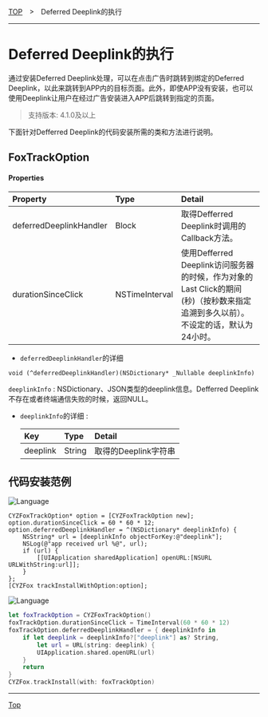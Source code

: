 [TOP](../../README.md)　>　Deferred Deeplink的执行

---

# Deferred Deeplink的执行

通过安装Deferred Deeplink处理，可以在点击广告时跳转到绑定的Deferred Deeplink，以此来跳转到APP内的目标页面。此外，即使APP没有安装，也可以使用Deeplink让用户在经过广告安装进入APP后跳转到指定的页面。

> 支持版本: 4.1.0及以上

下面针对Defferred Deeplink的代码安装所需的类和方法进行说明。

## FoxTrackOption

#### Properties
|Property|Type|Detail|
|:---|:---|:---|
|deferredDeeplinkHandler|Block|取得Defferred Deeplink时调用的Callback方法。|
|durationSinceClick|NSTimeInterval|使用Defferred Deeplink访问服务器的时候，作为对象的Last Click的期间(秒)（按秒数来指定追溯到多久以前）。不设定的话，默认为24小时。|

* `deferredDeeplinkHandler`的详细

`void (^deferredDeeplinkHandler)(NSDictionary* _Nullable deeplinkInfo)`

`deeplinkInfo` : NSDictionary、JSON类型的deeplink信息。Defferred Deeplink不存在或者终端通信失败的时候，返回NULL。

* `deeplinkInfo`的详细 :

  |Key|Type|Detail|
  |:---|:---|:---|
  |deeplink|String|取得的Deeplink字符串|

## 代码安装范例

![Language](http://img.shields.io/badge/language-Objective–C-blue.svg?style=flat)
```objc
CYZFoxTrackOption* option = [CYZFoxTrackOption new];
option.durationSinceClick = 60 * 60 * 12;
option.deferredDeeplinkHandler = ^(NSDictionary* deeplinkInfo) {
    NSString* url = [deeplinkInfo objectForKey:@"deeplink"];
    NSLog(@"app received url %@", url);
    if (url) {
        [[UIApplication sharedApplication] openURL:[NSURL URLWithString:url]];
    }
};
[CYZFox trackInstallWithOption:option];
```

![Language](https://img.shields.io/badge/language-Swift-orange.svg?style=flat)
```swift
let foxTrackOption = CYZFoxTrackOption()
foxTrackOption.durationSinceClick = TimeInterval(60 * 60 * 12)
foxTrackOption.deferredDeeplinkHandler = { deeplinkInfo in
    if let deeplink = deeplinkInfo?["deeplink"] as? String,
        let url = URL(string: deeplink) {
        UIApplication.shared.openURL(url)
    }
    return
}
CYZFox.trackInstall(with: foxTrackOption)
```

---
[Top](../../README.md)
